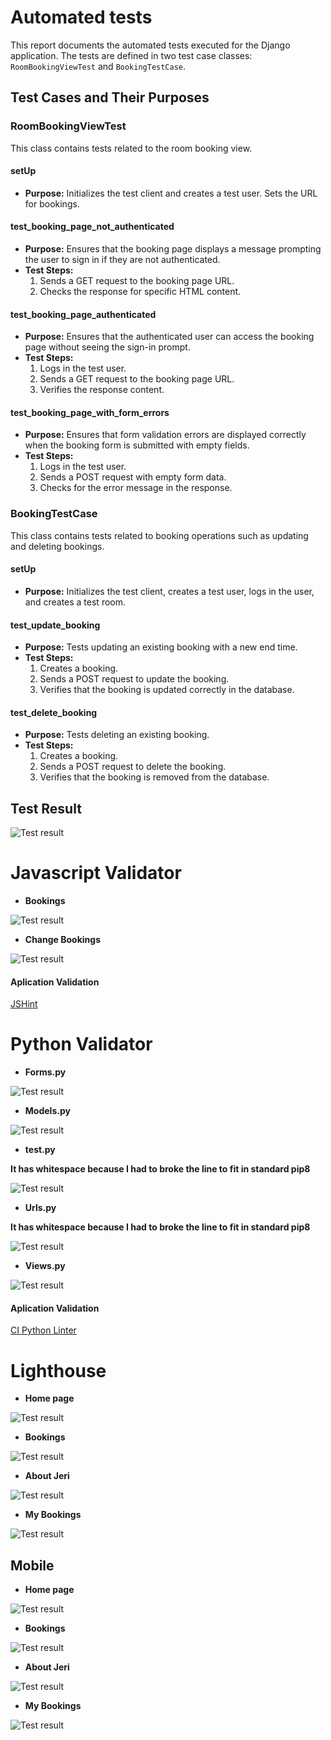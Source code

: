 # Automated tests 

This report documents the automated tests executed for the Django application. The tests are defined in two test case classes: `RoomBookingViewTest` and `BookingTestCase`.

## Test Cases and Their Purposes

### RoomBookingViewTest

This class contains tests related to the room booking view.

#### setUp
- **Purpose:** Initializes the test client and creates a test user. Sets the URL for bookings.

#### test_booking_page_not_authenticated
- **Purpose:** Ensures that the booking page displays a message prompting the user to sign in if they are not authenticated.
- **Test Steps:**
  1. Sends a GET request to the booking page URL.
  2. Checks the response for specific HTML content.

#### test_booking_page_authenticated
- **Purpose:** Ensures that the authenticated user can access the booking page without seeing the sign-in prompt.
- **Test Steps:**
  1. Logs in the test user.
  2. Sends a GET request to the booking page URL.
  3. Verifies the response content.

#### test_booking_page_with_form_errors
- **Purpose:** Ensures that form validation errors are displayed correctly when the booking form is submitted with empty fields.
- **Test Steps:**
  1. Logs in the test user.
  2. Sends a POST request with empty form data.
  3. Checks for the error message in the response.

### BookingTestCase

This class contains tests related to booking operations such as updating and deleting bookings.

#### setUp
- **Purpose:** Initializes the test client, creates a test user, logs in the user, and creates a test room.

#### test_update_booking
- **Purpose:** Tests updating an existing booking with a new end time.
- **Test Steps:**
  1. Creates a booking.
  2. Sends a POST request to update the booking.
  3. Verifies that the booking is updated correctly in the database.

#### test_delete_booking
- **Purpose:** Tests deleting an existing booking.
- **Test Steps:**
  1. Creates a booking.
  2. Sends a POST request to delete the booking.
  3. Verifies that the booking is removed from the database.

## Test Result
![Test result](https://github.com/dhardi/hoteljeri/blob/main/static/image/test_py_ok.PNG)

# Javascript Validator 

- **Bookings**

![Test result](https://github.com/dhardi/hoteljeri/blob/main/static/image/bookings_validator.PNG)

- **Change Bookings**

![Test result](https://github.com/dhardi/hoteljeri/blob/main/static/image/change_bookingsjs_validator.PNG)

#### Aplication Validation

[JSHint](https://jshint.com/)

# Python Validator 

- **Forms.py**

![Test result](https://github.com/dhardi/hoteljeri/blob/main/static/image/forms_validator.PNG)

- **Models.py**

![Test result](https://github.com/dhardi/hoteljeri/blob/main/static/image/models_validator.PNG)

- **test.py**

**It has whitespace because I had to broke the line to fit in standard pip8**

![Test result](https://github.com/dhardi/hoteljeri/blob/main/static/image/test_validador.PNG)

- **Urls.py**

**It has whitespace because I had to broke the line to fit in standard pip8**

![Test result](https://github.com/dhardi/hoteljeri/blob/main/static/image/url_validator.PNG)

- **Views.py**

![Test result](https://github.com/dhardi/hoteljeri/blob/main/static/image/views_validator.PNG)


#### Aplication Validation

[CI Python Linter](https://pep8ci.herokuapp.com/)
 
# Lighthouse 

- **Home page**

![Test result](https://github.com/dhardi/hoteljeri/blob/main/static/image/home_lighthouse.PNG)

- **Bookings**

![Test result](https://github.com/dhardi/hoteljeri/blob/main/static/image/bookings_lighthouse.PNG)

- **About Jeri**

![Test result](https://github.com/dhardi/hoteljeri/blob/main/static/image/about_lighthouse.PNG)

- **My Bookings**

![Test result](https://github.com/dhardi/hoteljeri/blob/main/static/image/mybookings_lighthouse.PNG)

## Mobile 

- **Home page**

![Test result](https://github.com/dhardi/hoteljeri/blob/main/static/image/home_mobile_lighthouse.PNG)

- **Bookings**

![Test result](https://github.com/dhardi/hoteljeri/blob/main/static/image/booking_mobile.PNG)

- **About Jeri**

![Test result](https://github.com/dhardi/hoteljeri/blob/main/static/image/about_mobile.PNG)

- **My Bookings**

![Test result](https://github.com/dhardi/hoteljeri/blob/main/static/image/mybookings_mobile.PNG)
